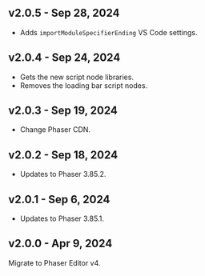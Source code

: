 ## v2.0.5 - Sep 28, 2024

* Adds `importModuleSpecifierEnding` VS Code settings.

## v2.0.4 - Sep 24, 2024

* Gets the new script node libraries.
* Removes the loading bar script nodes.

## v2.0.3 - Sep 19, 2024

* Change Phaser CDN.

## v2.0.2 - Sep 18, 2024

* Updates to Phaser 3.85.2.

## v2.0.1 - Sep 6, 2024

* Updates to Phaser 3.85.1.

## v2.0.0 - Apr 9, 2024

Migrate to Phaser Editor v4.